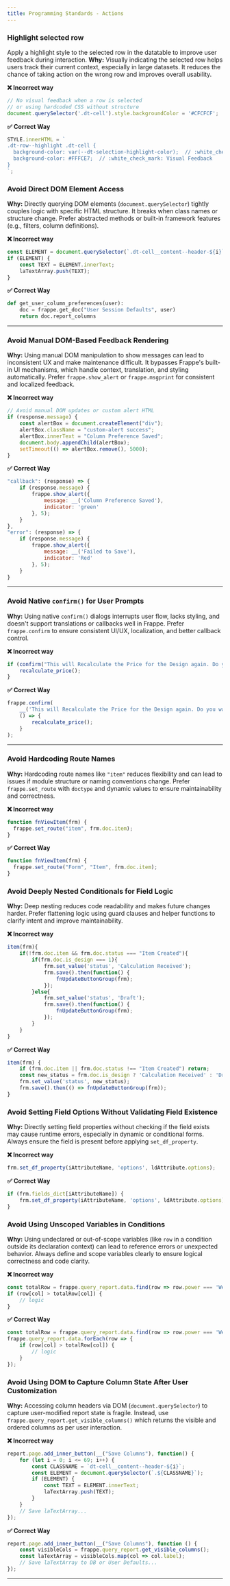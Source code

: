 ```yaml
---
title: Programming Standards - Actions
---
```


### Highlight selected row
Apply a highlight style to the selected row in the datatable to improve user feedback during interaction.
**Why:**
Visually indicating the selected row helps users track their current context, especially in large datasets. It reduces the chance of taking action on the wrong row and improves overall usability.

**❌ Incorrect way**
```javascript
// No visual feedback when a row is selected
// or using hardcoded CSS without structure
document.querySelector('.dt-cell').style.backgroundColor = '#CFCFCF';
```
**✅ Correct Way**
```javascript
STYLE.innerHTML = `
.dt-row--highlight .dt-cell {
  background-color: var(--dt-selection-highlight-color);  // :white_check_mark: Theme-aware
  background-color: #FFFCE7;  // :white_check_mark: Visual Feedback
}
`;
```
### Avoid Direct DOM Element Access
**Why:**
Directly querying DOM elements (`document.querySelector`) tightly couples logic with specific HTML structure. It breaks when class names or structure change. Prefer abstracted methods or built-in framework features (e.g., filters, column definitions).

**❌ Incorrect way**
```javascript
const ELEMENT = document.querySelector(`.dt-cell__content--header-${i}`);
if (ELEMENT) {
    const TEXT = ELEMENT.innerText;
    laTextArray.push(TEXT);
}
```
**✅ Correct Way**
```Python
def get_user_column_preferences(user):
    doc = frappe.get_doc("User Session Defaults", user)
    return doc.report_columns
```
---
### Avoid Manual DOM-Based Feedback Rendering

**Why:**
Using manual DOM manipulation to show messages can lead to inconsistent UX and make maintenance difficult. It bypasses Frappe's built-in UI mechanisms, which handle context, translation, and styling automatically. Prefer `frappe.show_alert` or `frappe.msgprint` for consistent and localized feedback.

**❌ Incorrect way**
```javascript
// Avoid manual DOM updates or custom alert HTML
if (response.message) {
    const alertBox = document.createElement("div");
    alertBox.className = "custom-alert success";
    alertBox.innerText = "Column Preference Saved";
    document.body.appendChild(alertBox);
    setTimeout(() => alertBox.remove(), 5000);
}
```
**✅ Correct Way**
```javascript
"callback": (response) => {
    if (response.message) {
        frappe.show_alert({
            message: __('Column Preference Saved'),
            indicator: 'green'
        }, 5);
    }
},
"error": (response) => {
    if (response.message) {
        frappe.show_alert({
            message: __('Failed to Save'),
            indicator: 'Red'
        }, 5);
    }
}
```
---
### Avoid Native `confirm()` for User Prompts

**Why:**
Using native `confirm()` dialogs interrupts user flow, lacks styling, and doesn't support translations or callbacks well in Frappe. Prefer `frappe.confirm` to ensure consistent UI/UX, localization, and better callback control.

**❌ Incorrect way**
```javascript
if (confirm("This will Recalculate the Price for the Design again. Do you want to proceed?")) {
    recalculate_price();
}
```
**✅ Correct Way**
```javascript
frappe.confirm(
    __('This will Recalculate the Price for the Design again. Do you want to proceed?'),
    () => {
        recalculate_price();
    }
);
```
---
### Avoid Hardcoding Route Names
**Why:**
Hardcoding route names like `"item"` reduces flexibility and can lead to issues if module structure or naming conventions change. Prefer `frappe.set_route` with `doctype` and dynamic values to ensure maintainability and correctness.

**❌ Incorrect way**
```javascript
function fnViewItem(frm) {
  frappe.set_route("item", frm.doc.item);
}
```
**✅ Correct Way**
```javascript
function fnViewItem(frm) {
  frappe.set_route("Form", "Item", frm.doc.item);
}
```

### Avoid Deeply Nested Conditionals for Field Logic
**Why:**
Deep nesting reduces code readability and makes future changes harder. Prefer flattening logic using guard clauses and helper functions to clarify intent and improve maintainability.

**❌ Incorrect way**
```javascript
item(frm){
    if(!frm.doc.item && frm.doc.status === "Item Created"){
        if(frm.doc.is_design === 1){
            frm.set_value('status', 'Calculation Received');
            frm.save().then(function() {
                fnUpdateButtonGroup(frm);
            });
        }else{
            frm.set_value('status', 'Draft');
            frm.save().then(function() {
                fnUpdateButtonGroup(frm);
            });
        }
    }
}
```
**✅ Correct Way**
```javascript
item(frm) {
    if (frm.doc.item || frm.doc.status !== "Item Created") return;
    const new_status = frm.doc.is_design ? 'Calculation Received' : 'Draft';
    frm.set_value('status', new_status);
    frm.save().then(() => fnUpdateButtonGroup(frm));
}
```

### Avoid Setting Field Options Without Validating Field Existence
**Why:**
Directly setting field properties without checking if the field exists may cause runtime errors, especially in dynamic or conditional forms. Always ensure the field is present before applying `set_df_property`.

**❌ Incorrect way**
```javascript
frm.set_df_property(iAttributeName, 'options', ldAttribute.options);
```
**✅ Correct Way**
```javascript
if (frm.fields_dict[iAttributeName]) {
    frm.set_df_property(iAttributeName, 'options', ldAttribute.options);
}
```

### Avoid Using Unscoped Variables in Conditions
**Why:**
Using undeclared or out-of-scope variables (like `row` in a condition outside its declaration context) can lead to reference errors or unexpected behavior. Always define and scope variables clearly to ensure logical correctness and code clarity.

**❌ Incorrect way**
```javascript
const totalRow = frappe.query_report.data.find(row => row.power === 'Weekly Capacity');
if (row[col] > totalRow[col]) {
    // logic
}
```
**✅ Correct Way**
```javascript
const totalRow = frappe.query_report.data.find(row => row.power === 'Weekly Capacity');
frappe.query_report.data.forEach(row => {
    if (row[col] > totalRow[col]) {
        // logic
    }
});
```

### Avoid Using DOM to Capture Column State After User Customization
**Why:**
Accessing column headers via DOM (`document.querySelector`) to capture user-modified report state is fragile. Instead, use `frappe.query_report.get_visible_columns()` which returns the visible and ordered columns as per user interaction.

**❌ Incorrect way**
```javascript
report.page.add_inner_button(__("Save Columns"), function() {
    for (let i = 0; i <= 69; i++) {
        const CLASSNAME = `dt-cell__content--header-${i}`;
        const ELEMENT = document.querySelector(`.${CLASSNAME}`);
        if (ELEMENT) {
            const TEXT = ELEMENT.innerText;
            laTextArray.push(TEXT);
        }
    }
    // Save laTextArray...
});
```
**✅ Correct Way**
```javascript
report.page.add_inner_button(__("Save Columns"), function () {
    const visibleCols = frappe.query_report.get_visible_columns();
    const laTextArray = visibleCols.map(col => col.label);
    // Save laTextArray to DB or User Defaults...
});
```
----

